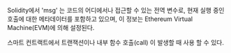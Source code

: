 Solidity에서 'msg' 는 코드의 어디에서나 접근할 수 있는 전역 변수로, 현재 실행 중인 호출에 대한 메타데이터를 포함하고 있으며, 이 정보는 Ethereum Virtual Machine(EVM)에 의해 설정된다.

스마트 컨트랙트에서 트랜잭션이나 내부 함수 호출(call) 이 발생할 때 사용 할 수 있다.